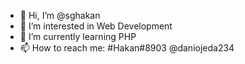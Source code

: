 - 👋 Hi, I’m @sghakan
- 👀 I’m interested in Web Development
- 🌱 I’m currently learning PHP
- 📫 How to reach me: #Hakan#8903 @daniojeda234
